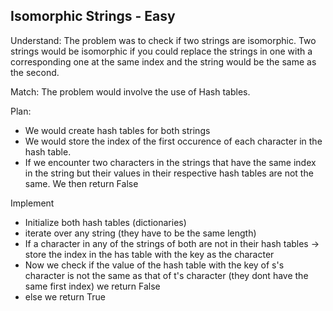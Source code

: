## Isomorphic Strings - Easy
Understand:
The problem was to check if two strings are isomorphic. Two strings would be isomorphic if you could replace the strings in one with a corresponding one at the same index and the string would be the same as the second.

Match:
The problem would involve the use of Hash tables.

Plan:
- We would create hash tables for both strings
- We would store the index of the first occurence of each character in the hash table.
- If we encounter two characters in the strings that have the same index in the string but their values in their respective hash tables are not the same. We then return False

Implement
- Initialize both hash tables (dictionaries)
- iterate over any string (they have to be the same length)
- If a character in any of the strings of both are not in their hash tables -> store the 
index in the has table with the key as the character
- Now we check if the value of the hash table with the key of s's character is not the same as that of t's character (they dont have the same first index) we return False
- else we return True